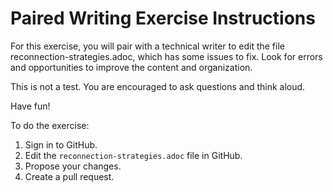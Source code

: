 # Paired Writing Exercise Instructions

For this exercise, you will pair with a technical writer to edit the file reconnection-strategies.adoc, which has some issues to fix. Look for errors and opportunities to improve the content and organization. 

This is not a test. You are encouraged to ask questions and think aloud.

Have fun!

To do the exercise:

1. Sign in to GitHub.
2. Edit the `reconnection-strategies.adoc` file in GitHub.
3. Propose your changes.
4. Create a pull request.

